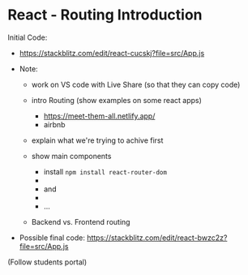 
# React - Routing Introduction

<!-- 

Status: notes

@todo: improve planning

-->


Initial Code:
- https://stackblitz.com/edit/react-cucskj?file=src/App.js
- Note: 
  - work on VS code with Live Share (so that they can copy code)
  - intro Routing (show examples on some react apps)
    - https://meet-them-all.netlify.app/
    - airbnb
  - explain what we're trying to achive first
  - show main components
    - install `npm install react-router-dom`
    - <BrowserRouter>
    - <Routes> and <Route>
    - <Navigate />
    - ...

  - Backend vs. Frontend routing

- Possible final code:
  https://stackblitz.com/edit/react-bwzc2z?file=src/App.js

(Follow students portal)



